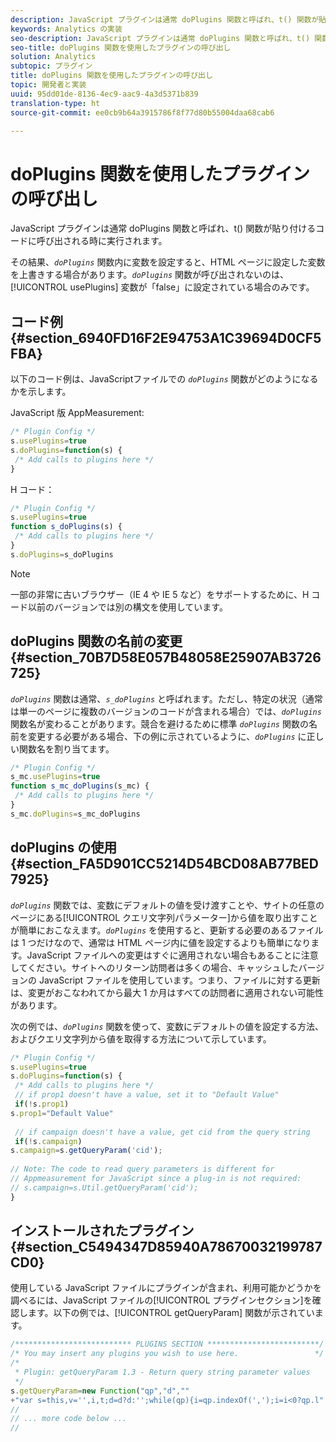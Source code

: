 ```yaml
---
description: JavaScript プラグインは通常 doPlugins 関数と呼ばれ、t() 関数が貼り付けるコードに呼び出される時に実行されます。
keywords: Analytics の実装
seo-description: JavaScript プラグインは通常 doPlugins 関数と呼ばれ、t() 関数が貼り付けるコードに呼び出される時に実行されます。
seo-title: doPlugins 関数を使用したプラグインの呼び出し
solution: Analytics
subtopic: プラグイン
title: doPlugins 関数を使用したプラグインの呼び出し
topic: 開発者と実装
uuid: 95dd01de-8136-4ec9-aac9-4a3d5371b839
translation-type: ht
source-git-commit: ee0cb9b64a3915786f8f77d80b55004daa68cab6

---
```



# doPlugins 関数を使用したプラグインの呼び出し

JavaScript プラグインは通常 doPlugins 関数と呼ばれ、t() 関数が貼り付けるコードに呼び出される時に実行されます。

その結果、*`doPlugins`* 関数内に変数を設定すると、HTML ページに設定した変数を上書きする場合があります。*`doPlugins`* 関数が呼び出されないのは、[!UICONTROL usePlugins] 変数が「false」に設定されている場合のみです。

## コード例 {#section_6940FD16F2E94753A1C39694D0CF5FBA}

以下のコード例は、JavaScriptファイルでの *`doPlugins`* 関数がどのようになるかを示します。

JavaScript 版 AppMeasurement:

```js
/* Plugin Config */ 
s.usePlugins=true 
s.doPlugins=function(s) { 
 /* Add calls to plugins here */ 
}
```

H コード：

```js
/* Plugin Config */ 
s.usePlugins=true 
function s_doPlugins(s) { 
 /* Add calls to plugins here */ 
} 
s.doPlugins=s_doPlugins
```

>[!NOTE]
>
>一部の非常に古いブラウザー（IE 4 や IE 5 など）をサポートするために、H コード以前のバージョンでは別の構文を使用しています。

## doPlugins 関数の名前の変更 {#section_70B7D58E057B48058E25907AB3726725}

*`doPlugins`* 関数は通常、*`s_doPlugins`* と呼ばれます。ただし、特定の状況（通常は単一のページに複数のバージョンのコードが含まれる場合）では、*`doPlugins`* 関数名が変わることがあります。競合を避けるために標準 *`doPlugins`* 関数の名前を変更する必要がある場合、下の例に示されているように、*`doPlugins`* に正しい関数名を割り当てます。

```js
/* Plugin Config */ 
s_mc.usePlugins=true 
function s_mc_doPlugins(s_mc) { 
 /* Add calls to plugins here */ 
} 
s_mc.doPlugins=s_mc_doPlugins 
```

## doPlugins の使用 {#section_FA5D901CC5214D54BCD08AB77BED7925}

*`doPlugins`* 関数では、変数にデフォルトの値を受け渡すことや、サイトの任意のページにある[!UICONTROL クエリ文字列パラメーター]から値を取り出すことが簡単におこなえます。*`doPlugins`* を使用すると、更新する必要のあるファイルは 1 つだけなので、通常は HTML ページ内に値を設定するよりも簡単になります。JavaScript ファイルへの変更はすぐに適用されない場合もあることに注意してください。サイトへのリターン訪問者は多くの場合、キャッシュしたバージョンの JavaScript ファイルを使用しています。つまり、ファイルに対する更新は、変更がおこなわれてから最大 1 か月はすべての訪問者に適用されない可能性があります。

次の例では、*`doPlugins`* 関数を使って、変数にデフォルトの値を設定する方法、およびクエリ文字列から値を取得する方法について示しています。

```js
/* Plugin Config */ 
s.usePlugins=true 
s.doPlugins=function(s) { 
 /* Add calls to plugins here */ 
 // if prop1 doesn't have a value, set it to "Default Value" 
 if(!s.prop1) 
s.prop1="Default Value" 
 
 // if campaign doesn't have a value, get cid from the query string 
 if(!s.campaign) 
s.campaign=s.getQueryParam('cid'); 
 
// Note: The code to read query parameters is different for  
// Appmeasurement for JavaScript since a plug-in is not required: 
// s.campaign=s.Util.getQueryParam('cid'); 
} 
```

## インストールされたプラグイン {#section_C5494347D85940A78670032199787CD0}

使用している JavaScript ファイルにプラグインが含まれ、利用可能かどうかを調べるには、JavaScript ファイルの[!UICONTROL プラグインセクション]を確認します。以下の例では、[!UICONTROL getQueryParam] 関数が示されています。

```js
/************************** PLUGINS SECTION *************************/ 
/* You may insert any plugins you wish to use here.                 */ 
/* 
 * Plugin: getQueryParam 1.3 - Return query string parameter values 
 */ 
s.getQueryParam=new Function("qp","d","" 
+"var s=this,v='',i,t;d=d?d:'';while(qp){i=qp.indexOf(',');i=i<0?qp.l" 
// 
// ... more code below ... 
// 
```

